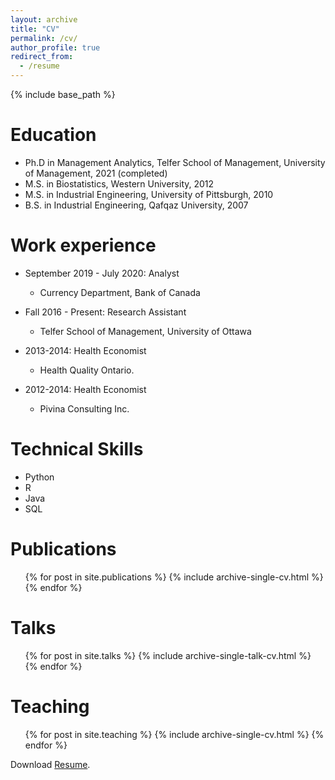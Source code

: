 ```yaml
---
layout: archive
title: "CV"
permalink: /cv/
author_profile: true
redirect_from:
  - /resume
---
```


{% include base_path %}


Education
======

* Ph.D in Management Analytics, Telfer School of Management, University of Management, 2021 (completed)
* M.S. in Biostatistics, Western University, 2012
* M.S. in Industrial Engineering, University of Pittsburgh, 2010
* B.S. in Industrial Engineering, Qafqaz University, 2007


Work experience
======
* September 2019 - July 2020: Analyst
  * Currency Department, Bank of Canada

* Fall 2016 - Present: Research Assistant
  * Telfer School of Management, University of Ottawa

* 2013-2014: Health Economist
  * Health Quality Ontario.

* 2012-2014: Health Economist
  * Pivina Consulting Inc.
  
 
Technical Skills
======
* Python
* R
* Java
* SQL

Publications
======
  <ul>{% for post in site.publications %}
    {% include archive-single-cv.html %}
  {% endfor %}</ul>
  
Talks
======
  <ul>{% for post in site.talks %}
    {% include archive-single-talk-cv.html %}
  {% endfor %}</ul>
  
Teaching
======
  <ul>{% for post in site.teaching %}
    {% include archive-single-cv.html %}
  {% endfor %}</ul>

Download [Resume](https://github.com/vbabashov/vbabashov.github.io/blob/master/files/two%20page%20resume.v1.pdf).

